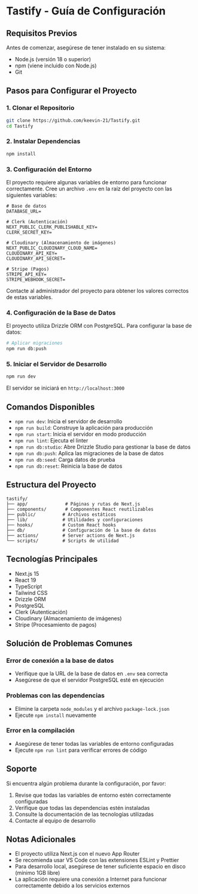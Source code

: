 # Tastify - Guía de Configuración

## Requisitos Previos

Antes de comenzar, asegúrese de tener instalado en su sistema:

- Node.js (versión 18 o superior)
- npm (viene incluido con Node.js)
- Git

## Pasos para Configurar el Proyecto

### 1. Clonar el Repositorio

```bash
git clone https://github.com/keevin-21/Tastify.git
cd Tastify
```

### 2. Instalar Dependencias

```bash
npm install
```

### 3. Configuración del Entorno

El proyecto requiere algunas variables de entorno para funcionar correctamente. Cree un archivo `.env` en la raíz del proyecto con las siguientes variables:

```env
# Base de datos
DATABASE_URL=

# Clerk (Autenticación)
NEXT_PUBLIC_CLERK_PUBLISHABLE_KEY=
CLERK_SECRET_KEY=

# Cloudinary (Almacenamiento de imágenes)
NEXT_PUBLIC_CLOUDINARY_CLOUD_NAME=
CLOUDINARY_API_KEY=
CLOUDINARY_API_SECRET=

# Stripe (Pagos)
STRIPE_API_KEY=
STRIPE_WEBHOOK_SECRET=
```

Contacte al administrador del proyecto para obtener los valores correctos de estas variables.

### 4. Configuración de la Base de Datos

El proyecto utiliza Drizzle ORM con PostgreSQL. Para configurar la base de datos:

```bash
# Aplicar migraciones
npm run db:push
```

### 5. Iniciar el Servidor de Desarrollo

```bash
npm run dev
```

El servidor se iniciará en `http://localhost:3000`

## Comandos Disponibles

- `npm run dev`: Inicia el servidor de desarrollo
- `npm run build`: Construye la aplicación para producción
- `npm run start`: Inicia el servidor en modo producción
- `npm run lint`: Ejecuta el linter
- `npm run db:studio`: Abre Drizzle Studio para gestionar la base de datos
- `npm run db:push`: Aplica las migraciones de la base de datos
- `npm run db:seed`: Carga datos de prueba
- `npm run db:reset`: Reinicia la base de datos

## Estructura del Proyecto

```
tastify/
├── app/              # Páginas y rutas de Next.js
├── components/       # Componentes React reutilizables
├── public/          # Archivos estáticos
├── lib/             # Utilidades y configuraciones
├── hooks/           # Custom React hooks
├── db/              # Configuración de la base de datos
├── actions/         # Server actions de Next.js
└── scripts/         # Scripts de utilidad
```

## Tecnologías Principales

- Next.js 15
- React 19
- TypeScript
- Tailwind CSS
- Drizzle ORM
- PostgreSQL
- Clerk (Autenticación)
- Cloudinary (Almacenamiento de imágenes)
- Stripe (Procesamiento de pagos)

## Solución de Problemas Comunes

### Error de conexión a la base de datos

- Verifique que la URL de la base de datos en `.env` sea correcta
- Asegúrese de que el servidor PostgreSQL esté en ejecución

### Problemas con las dependencias

- Elimine la carpeta `node_modules` y el archivo `package-lock.json`
- Ejecute `npm install` nuevamente

### Error en la compilación

- Asegúrese de tener todas las variables de entorno configuradas
- Ejecute `npm run lint` para verificar errores de código

## Soporte

Si encuentra algún problema durante la configuración, por favor:

1. Revise que todas las variables de entorno estén correctamente configuradas
2. Verifique que todas las dependencias estén instaladas
3. Consulte la documentación de las tecnologías utilizadas
4. Contacte al equipo de desarrollo

## Notas Adicionales

- El proyecto utiliza Next.js con el nuevo App Router
- Se recomienda usar VS Code con las extensiones ESLint y Prettier
- Para desarrollo local, asegúrese de tener suficiente espacio en disco (mínimo 1GB libre)
- La aplicación requiere una conexión a Internet para funcionar correctamente debido a los servicios externos
